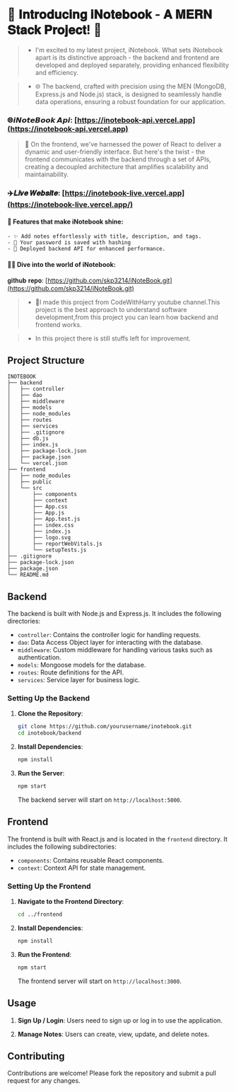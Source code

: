 # 📝 𝐈𝐧𝐭𝐫𝐨𝐝𝐮𝐜𝐢𝐧𝐠 𝐢𝐍𝐨𝐭𝐞𝐛𝐨𝐨𝐤 - 𝐀 𝐌𝐄𝐑𝐍 𝐒𝐭𝐚𝐜𝐤 𝐏𝐫𝐨𝐣𝐞𝐜𝐭! 📝

> - I'm excited to my latest project, iNotebook. What sets iNotebook apart is its distinctive approach - the backend and frontend are developed and deployed separately, providing enhanced flexibility and efficiency.

> - 🌐 The backend, crafted with precision using the MEN (MongoDB, Express.js and Node.js) stack, is designed to seamlessly handle data operations, ensuring a robust foundation for our application.

### 🌐𝙞𝙉𝙤𝙩𝙚𝘽𝙤𝙤𝙠 𝘼𝙥𝙞: [https://inotebook-api.vercel.app](https://inotebook-api.vercel.app)

> 🚀 On the frontend, we've harnessed the power of React to deliver a dynamic and user-friendly interface. But here's the twist - the frontend communicates with the backend through a set of APIs, creating a 
    decoupled architecture that amplifies scalability and maintainability.

### ✈️𝑳𝒊𝒗𝒆 𝑾𝒆𝒃𝒔𝒊𝒕𝒆: [https://inotebook-live.vercel.app](https://inotebook-live.vercel.app/)


#### 📑 Features that make iNotebook shine:
    - ✨ Add notes effortlessly with title, description, and tags.
    - 🔄 Your password is saved with hashing
    - 🚀 Deployed backend API for enhanced performance.

#### 👩‍💻 Dive into the world of iNotebook:

 𝐠𝐢𝐭𝐡𝐮𝐛 𝐫𝐞𝐩𝐨: [https://github.com/skp3214/iNoteBook.git](https://github.com/skp3214/iNoteBook.git)

> - 🚀I made this project from CodeWithHarry youtube channel.This project is the best approach to understand software development,from this project you can learn how backend and frontend works.

> - In this project there is still stuffs left for improvement.


## Project Structure

```
INOTEBOOK
├── backend
│   ├── controller
│   ├── dao
│   ├── middleware
│   ├── models
│   ├── node_modules
│   ├── routes
│   ├── services
│   ├── .gitignore
│   ├── db.js
│   ├── index.js
│   ├── package-lock.json
│   ├── package.json
│   └── vercel.json
├── frontend
│   ├── node_modules
│   ├── public
│   └── src
│       ├── components
│       ├── context
│       ├── App.css
│       ├── App.js
│       ├── App.test.js
│       ├── index.css
│       ├── index.js
│       ├── logo.svg
│       ├── reportWebVitals.js
│       └── setupTests.js
├── .gitignore
├── package-lock.json
├── package.json
└── README.md
```

## Backend

The backend is built with Node.js and Express.js. It includes the following directories:

- `controller`: Contains the controller logic for handling requests.
- `dao`: Data Access Object layer for interacting with the database.
- `middleware`: Custom middleware for handling various tasks such as authentication.
- `models`: Mongoose models for the database.
- `routes`: Route definitions for the API.
- `services`: Service layer for business logic.

### Setting Up the Backend

1. **Clone the Repository**:
   ```bash
   git clone https://github.com/yourusername/inotebook.git
   cd inotebook/backend
   ```

2. **Install Dependencies**:
   ```bash
   npm install
   ```

3. **Run the Server**:
   ```bash
   npm start
   ```
   The backend server will start on `http://localhost:5000`.

## Frontend

The frontend is built with React.js and is located in the `frontend` directory. It includes the following subdirectories:

- `components`: Contains reusable React components.
- `context`: Context API for state management.

### Setting Up the Frontend

1. **Navigate to the Frontend Directory**:
   ```bash
   cd ../frontend
   ```

2. **Install Dependencies**:
   ```bash
   npm install
   ```

3. **Run the Frontend**:
   ```bash
   npm start
   ```
   The frontend server will start on `http://localhost:3000`.

## Usage

1. **Sign Up / Login**:
   Users need to sign up or log in to use the application.

2. **Manage Notes**:
   Users can create, view, update, and delete notes.



## Contributing

Contributions are welcome! Please fork the repository and submit a pull request for any changes.

